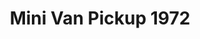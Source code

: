 ---
    title: Mini Van Pickup 1972
    slug: Mini-Van-Pickup-1972
    description:
    code: Mini-Van-Pickup-1972
    image: https://cmdiy-archive.s3.us-east-1.amazonaws.com/adverts/images/Mini+Van+Pickup+1972.jpeg
    download: https://cmdiy-archive.s3.us-east-1.amazonaws.com/adverts/documents/Mini+Van+Pickup+1972.pdf
---